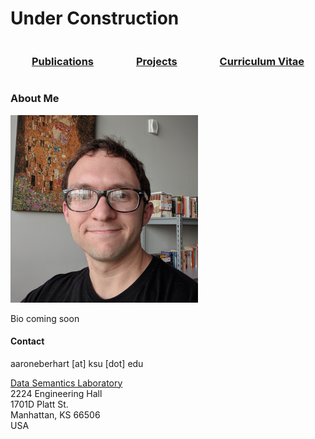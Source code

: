 # Under Construction

<div style="display: flex;flex-direction: row;flex-wrap: nowrap;justify-content: space-around;align-items: center;">  
  <div><h3><a href="https://aaroneberhart.github.io/me/papers.html">Publications</a></h3></div>
  <div><h3><a href="https://aaroneberhart.github.io/me/projects.html">Projects</a></h3></div>
  <div><h3><a href="https://aaroneberhart.github.io/me/cv.html">Curriculum Vitae</a></h3></div>
</div>

### About Me

![Pcture of me](me.png)<!-- .element height="35%" width="35%" -->

Bio coming soon


#### Contact

aaroneberhart \[at\] ksu \[dot\] edu

[Data Semantics Laboratory](https://daselab.cs.ksu.edu/)<br/>
2224 Engineering Hall<br/>
1701D Platt St.<br/>
Manhattan, KS 66506<br/>
USA
